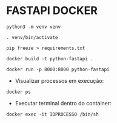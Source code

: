 # FASTAPI DOCKER

```
python3 -m venv venv
```

```
. venv/bin/activate
```

```
pip freeze > requirements.txt
```

```
docker build -t python-fastapi .
```

```
docker run -p 8000:8000 python-fastapi
```

- Visualizar processos em execução:

```
docker ps
```

- Executar terminal dentro do container:

```
docker exec -it IDPROCESSO /bin/sh
```

